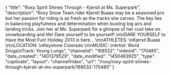 {
    "title": "Roxy Spirit Shines Through - Kjersti at Ms. Superpark",
    "description": "Roxy Snow Team rider Kjersti Buaas may be a seasoned pro but her passion for riding is as fresh as the tracks she carves. The key lies in balancing playfulness and determination when busting big airs and landing tricks. Join her at Ms. Superpark for a glimpse of her cool take on snowboarding and life! Dare yourself to be yourself! \n\nDARE YOURSELF to Have the Most Fun! Holiday 2013 is here... \n\nATHLETES: \nKjersti Buaas \n\nLOCATION: \nKeystone Colorado \n\nMUSIC: \nArtist: Word Drugs\nTrack: Young Lungs",
    "channelid": "168532",
    "videoid": "170485",
    "date_created": "1401379529",
    "date_modified": "1450463925",
    "type": "captivate",
    "layout": "channelVideo",
    "url": "\/roxy\/roxy-spirit-shines-through-kjersti-at-ms-superpark\/168532-170485"
}